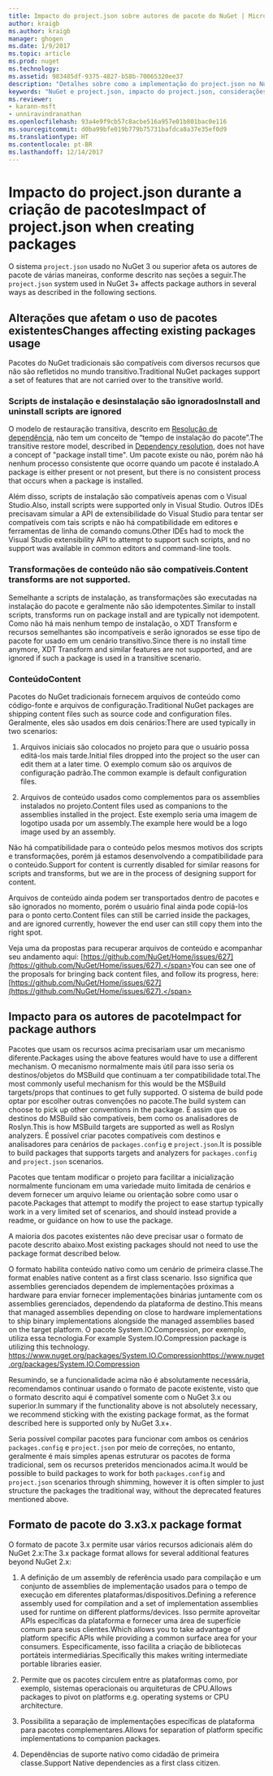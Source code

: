 ```yaml
---
title: Impacto do project.json sobre autores de pacote do NuGet | Microsoft Docs
author: kraigb
ms.author: kraigb
manager: ghogen
ms.date: 1/9/2017
ms.topic: article
ms.prod: nuget
ms.technology: 
ms.assetid: 983485df-9375-4827-b58b-70065320ee37
description: "Detalhes sobre como a implementação do project.json no NuGet 3.x afeta autores de pacote, como recursos incompatíveis, conteúdo e formato do pacote."
keywords: "NuGet e project.json, impacto do project.json, considerações de criação de pacotes, recursos do project.json"
ms.reviewer:
- karann-msft
- unniravindranathan
ms.openlocfilehash: 93a4e9f9cb57c8acbe516a957e01b801bac0e116
ms.sourcegitcommit: d0ba99bfe019b779b75731bafdca8a37e35ef0d9
ms.translationtype: HT
ms.contentlocale: pt-BR
ms.lasthandoff: 12/14/2017
---
```

# <a name="impact-of-projectjson-when-creating-packages"></a><span data-ttu-id="a805a-104">Impacto do project.json durante a criação de pacotes</span><span class="sxs-lookup"><span data-stu-id="a805a-104">Impact of project.json when creating packages</span></span>

<span data-ttu-id="a805a-105">O sistema `project.json` usado no NuGet 3 ou superior afeta os autores de pacote de várias maneiras, conforme descrito nas seções a seguir.</span><span class="sxs-lookup"><span data-stu-id="a805a-105">The `project.json` system used in NuGet 3+ affects package authors in several ways as described in the following sections.</span></span>

## <a name="changes-affecting-existing-packages-usage"></a><span data-ttu-id="a805a-106">Alterações que afetam o uso de pacotes existentes</span><span class="sxs-lookup"><span data-stu-id="a805a-106">Changes affecting existing packages usage</span></span>

<span data-ttu-id="a805a-107">Pacotes do NuGet tradicionais são compatíveis com diversos recursos que não são refletidos no mundo transitivo.</span><span class="sxs-lookup"><span data-stu-id="a805a-107">Traditional NuGet packages support a set of features that are not carried over to the transitive world.</span></span>

### <a name="install-and-uninstall-scripts-are-ignored"></a><span data-ttu-id="a805a-108">Scripts de instalação e desinstalação são ignorados</span><span class="sxs-lookup"><span data-stu-id="a805a-108">Install and uninstall scripts are ignored</span></span>

<span data-ttu-id="a805a-109">O modelo de restauração transitiva, descrito em [Resolução de dependência](../consume-packages/dependency-resolution.md#dependency-resolution-with-packagereference-and-projectjson), não tem um conceito de “tempo de instalação do pacote”.</span><span class="sxs-lookup"><span data-stu-id="a805a-109">The transitive restore model, described in [Dependency resolution](../consume-packages/dependency-resolution.md#dependency-resolution-with-packagereference-and-projectjson), does not have a concept of "package install time".</span></span> <span data-ttu-id="a805a-110">Um pacote existe ou não, porém não há nenhum processo consistente que ocorre quando um pacote é instalado.</span><span class="sxs-lookup"><span data-stu-id="a805a-110">A package is either present or not present, but there is no consistent process that occurs when a package is installed.</span></span>

<span data-ttu-id="a805a-111">Além disso, scripts de instalação são compatíveis apenas com o Visual Studio.</span><span class="sxs-lookup"><span data-stu-id="a805a-111">Also, install scripts were supported only in Visual Studio.</span></span> <span data-ttu-id="a805a-112">Outros IDEs precisavam simular a API de extensibilidade do Visual Studio para tentar ser compatíveis com tais scripts e não há compatibilidade em editores e ferramentas de linha de comando comuns.</span><span class="sxs-lookup"><span data-stu-id="a805a-112">Other IDEs had to mock the Visual Studio extensibility API to attempt to support such scripts, and no support was available in common editors and command-line tools.</span></span>

### <a name="content-transforms-are-not-supported"></a><span data-ttu-id="a805a-113">Transformações de conteúdo não são compatíveis.</span><span class="sxs-lookup"><span data-stu-id="a805a-113">Content transforms are not supported.</span></span>

<span data-ttu-id="a805a-114">Semelhante a scripts de instalação, as transformações são executadas na instalação do pacote e geralmente não são idempotentes.</span><span class="sxs-lookup"><span data-stu-id="a805a-114">Similar to install scripts, transforms run on package install and are typically not idempotent.</span></span> <span data-ttu-id="a805a-115">Como não há mais nenhum tempo de instalação, o XDT Transform e recursos semelhantes são incompatíveis e serão ignorados se esse tipo de pacote for usado em um cenário transitivo.</span><span class="sxs-lookup"><span data-stu-id="a805a-115">Since there is no install time anymore, XDT Transform and similar features are not supported, and are ignored if such a package is used in a transitive scenario.</span></span>


### <a name="content"></a><span data-ttu-id="a805a-116">Conteúdo</span><span class="sxs-lookup"><span data-stu-id="a805a-116">Content</span></span>

<span data-ttu-id="a805a-117">Pacotes do NuGet tradicionais fornecem arquivos de conteúdo como código-fonte e arquivos de configuração.</span><span class="sxs-lookup"><span data-stu-id="a805a-117">Traditional NuGet packages are shipping content files such as source code and configuration files.</span></span> <span data-ttu-id="a805a-118">Geralmente, eles são usados em dois cenários:</span><span class="sxs-lookup"><span data-stu-id="a805a-118">There are used typically in two scenarios:</span></span>

1. <span data-ttu-id="a805a-119">Arquivos iniciais são colocados no projeto para que o usuário possa editá-los mais tarde.</span><span class="sxs-lookup"><span data-stu-id="a805a-119">Initial files dropped into the project so the user can edit them at a later time.</span></span> <span data-ttu-id="a805a-120">O exemplo comum são os arquivos de configuração padrão.</span><span class="sxs-lookup"><span data-stu-id="a805a-120">The common example is default configuration files.</span></span>

2. <span data-ttu-id="a805a-121">Arquivos de conteúdo usados como complementos para os assemblies instalados no projeto.</span><span class="sxs-lookup"><span data-stu-id="a805a-121">Content files used as companions to the assemblies installed in the project.</span></span> <span data-ttu-id="a805a-122">Este exemplo seria uma imagem de logotipo usada por um assembly.</span><span class="sxs-lookup"><span data-stu-id="a805a-122">The example here would be a logo image used by an assembly.</span></span>

<span data-ttu-id="a805a-123">Não há compatibilidade para o conteúdo pelos mesmos motivos dos scripts e transformações, porém já estamos desenvolvendo a compatibilidade para o conteúdo.</span><span class="sxs-lookup"><span data-stu-id="a805a-123">Support for content is currently disabled for similar reasons for scripts and transforms, but we are in the process of designing support for content.</span></span>

<span data-ttu-id="a805a-124">Arquivos de conteúdo ainda podem ser transportados dentro de pacotes e são ignorados no momento, porém o usuário final ainda pode copiá-los para o ponto certo.</span><span class="sxs-lookup"><span data-stu-id="a805a-124">Content files can still be carried inside the packages, and are ignored currently, however the end user can still copy them into the right spot.</span></span>

<span data-ttu-id="a805a-125">Veja uma da propostas para recuperar arquivos de conteúdo e acompanhar seu andamento aqui: [https://github.com/NuGet/Home/issues/627](https://github.com/NuGet/Home/issues/627).</span><span class="sxs-lookup"><span data-stu-id="a805a-125">You can see one of the proposals for bringing back content files, and follow its progress, here: [https://github.com/NuGet/Home/issues/627](https://github.com/NuGet/Home/issues/627).</span></span>

## <a name="impact-for-package-authors"></a><span data-ttu-id="a805a-126">Impacto para os autores de pacote</span><span class="sxs-lookup"><span data-stu-id="a805a-126">Impact for package authors</span></span>

<span data-ttu-id="a805a-127">Pacotes que usam os recursos acima precisariam usar um mecanismo diferente.</span><span class="sxs-lookup"><span data-stu-id="a805a-127">Packages using the above features would have to use a different mechanism.</span></span> <span data-ttu-id="a805a-128">O mecanismo normalmente mais útil para isso seria os destinos/objetos do MSBuild que continuam a ter compatibilidade total.</span><span class="sxs-lookup"><span data-stu-id="a805a-128">The most commonly useful mechanism for this would be the MSBuild targets/props that continues to get fully supported.</span></span> <span data-ttu-id="a805a-129">O sistema de build pode optar por escolher outras convenções no pacote.</span><span class="sxs-lookup"><span data-stu-id="a805a-129">The build system can choose to pick up other conventions in the package.</span></span> <span data-ttu-id="a805a-130">É assim que os destinos do MSBuild são compatíveis, bem como os analisadores de Roslyn.</span><span class="sxs-lookup"><span data-stu-id="a805a-130">This is how MSBuild targets are supported as well as Roslyn analyzers.</span></span> <span data-ttu-id="a805a-131">É possível criar pacotes compatíveis com destinos e analisadores para cenários de `packages.config` e `project.json`.</span><span class="sxs-lookup"><span data-stu-id="a805a-131">It is possible to build packages that supports targets and analyzers for `packages.config` and `project.json` scenarios.</span></span>

<span data-ttu-id="a805a-132">Pacotes que tentam modificar o projeto para facilitar a inicialização normalmente funcionam em uma variedade muito limitada de cenários e devem fornecer um arquivo leiame ou orientação sobre como usar o pacote.</span><span class="sxs-lookup"><span data-stu-id="a805a-132">Packages that attempt to modify the project to ease startup typically work in a very limited set of scenarios, and should instead provide a readme, or guidance on how to use the package.</span></span>

<span data-ttu-id="a805a-133">A maioria dos pacotes existentes não deve precisar usar o formato de pacote descrito abaixo.</span><span class="sxs-lookup"><span data-stu-id="a805a-133">Most existing packages should not need to use the package format described below.</span></span>

<span data-ttu-id="a805a-134">O formato habilita conteúdo nativo como um cenário de primeira classe.</span><span class="sxs-lookup"><span data-stu-id="a805a-134">The format enables native content as a first class scenario.</span></span> <span data-ttu-id="a805a-135">Isso significa que assemblies gerenciados dependem de implementações próximas a hardware para enviar fornecer implementações binárias juntamente com os assemblies gerenciados, dependendo da plataforma de destino.</span><span class="sxs-lookup"><span data-stu-id="a805a-135">This means that managed assemblies depending on close to hardware implementations to ship binary implementations alongside the managed assemblies based on the target platform.</span></span> <span data-ttu-id="a805a-136">O pacote System.IO.Compression, por exemplo, utiliza essa tecnologia.</span><span class="sxs-lookup"><span data-stu-id="a805a-136">For example System.IO.Compression package is utilizing this technology.</span></span> [<span data-ttu-id="a805a-137">https://www.nuget.org/packages/System.IO.Compression</span><span class="sxs-lookup"><span data-stu-id="a805a-137">https://www.nuget.org/packages/System.IO.Compression</span></span>](https://www.nuget.org/packages/System.IO.Compression)

<span data-ttu-id="a805a-138">Resumindo, se a funcionalidade acima não é absolutamente necessária, recomendamos continuar usando o formato de pacote existente, visto que o formato descrito aqui é compatível somente com o NuGet 3.x ou superior.</span><span class="sxs-lookup"><span data-stu-id="a805a-138">In summary if the functionality above is not absolutely necessary, we recommend sticking with the existing package format, as the format described here is supported only by NuGet 3.x+.</span></span>

<span data-ttu-id="a805a-139">Seria possível compilar pacotes para funcionar com ambos os cenários `packages.config` e `project.json` por meio de correções, no entanto, geralmente é mais simples apenas estruturar os pacotes de forma tradicional, sem os recursos preteridos mencionados acima.</span><span class="sxs-lookup"><span data-stu-id="a805a-139">It would be possible to build packages to work for both `packages.config` and `project.json` scenarios through shimming, however it is often simpler to just structure the packages the traditional way, without the deprecated features mentioned above.</span></span>


## <a name="3x-package-format"></a><span data-ttu-id="a805a-140">Formato de pacote do 3.x</span><span class="sxs-lookup"><span data-stu-id="a805a-140">3.x package format</span></span>  ##

<span data-ttu-id="a805a-141">O formato de pacote 3.x permite usar vários recursos adicionais além do NuGet 2.x:</span><span class="sxs-lookup"><span data-stu-id="a805a-141">The 3.x package format allows for several additional features beyond NuGet 2.x:</span></span>

1. <span data-ttu-id="a805a-142">A definição de um assembly de referência usado para compilação e um conjunto de assemblies de implementação usados para o tempo de execução em diferentes plataformas/dispositivos.</span><span class="sxs-lookup"><span data-stu-id="a805a-142">Defining a reference assembly used for compilation and a set of implementation assemblies used for runtime on different platforms/devices.</span></span> <span data-ttu-id="a805a-143">Isso permite aproveitar APIs específicas da plataforma e fornecer uma área de superfície comum para seus clientes.</span><span class="sxs-lookup"><span data-stu-id="a805a-143">Which allows you to take advantage of platform specific APIs while providing a common surface area for your consumers.</span></span> <span data-ttu-id="a805a-144">Especificamente, isso facilita a criação de bibliotecas portáteis intermediárias.</span><span class="sxs-lookup"><span data-stu-id="a805a-144">Specifically this makes writing intermediate portable libraries easier.</span></span>

2. <span data-ttu-id="a805a-145">Permite que os pacotes circulem entre as plataformas como, por exemplo, sistemas operacionais ou arquiteturas de CPU.</span><span class="sxs-lookup"><span data-stu-id="a805a-145">Allows packages to pivot on platforms e.g. operating systems or CPU architecture.</span></span>

3. <span data-ttu-id="a805a-146">Possibilita a separação de implementações específicas de plataforma para pacotes complementares.</span><span class="sxs-lookup"><span data-stu-id="a805a-146">Allows for separation of platform specific implementations to companion packages.</span></span>

4. <span data-ttu-id="a805a-147">Dependências de suporte nativo como cidadão de primeira classe.</span><span class="sxs-lookup"><span data-stu-id="a805a-147">Support Native dependencies as a first class citizen.</span></span>